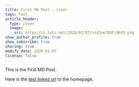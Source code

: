 ```yaml
---
title: First MD Post - cover
tags: Test
article_header:
  type: cover
  image:
    src: https://i.loli.net/2020/01/07/nz42me7DRFi96tO.png
show_author_profile: true
show_subscribe: true
sharing: true
modify_date: 2020-01-07
license: false
---
```


This is the First MD Post.

Here is the [test linked url](https://zmei.moe) to the homepage.
